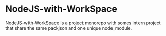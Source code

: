 # NodeJS-with-WorkSpace
NodeJS-with-WorkSpace is a project monorepo with somes intern project that share the same packjson and one unique node_module.
